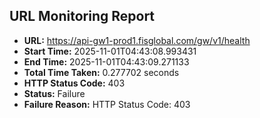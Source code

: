 ## URL Monitoring Report

- **URL:** https://api-gw1-prod1.fisglobal.com/gw/v1/health
- **Start Time:** 2025-11-01T04:43:08.993431
- **End Time:** 2025-11-01T04:43:09.271133
- **Total Time Taken:** 0.277702 seconds
- **HTTP Status Code:** 403
- **Status:** Failure
- **Failure Reason:** HTTP Status Code: 403
